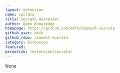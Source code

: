 ```yaml
---
layout: extension
name: socrata
title: Socrata Harvester
author: Open Knowledge
homepage: https://github.com/okfn/ckanext-socrata
github_user: okfn
github_repo: ckanext-socrata
category: Extension
featured: 
permalink: /extension/socrata/
---
```



None
